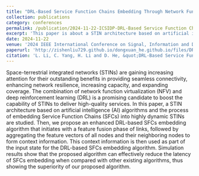 ```yaml
---
title: "DRL-Based Service Function Chains Embedding Through Network Function Virtualization in STINs"
collection: publications
category: conferences
permalink: /publication/2024-11-22-ICSIDP-DRL-Based Service Function Chains Embedding Through Network Function Virtualization in STINs-number-16
excerpt: 'This paper is about a STIN architecture based on artificial intelligence (AI) algorithms and the process of embedding Service Function Chains (SFCs) into highly dynamic STINs.'
date: 2024-11-22
venue: '2024 IEEE International Conference on Signal, Information and Data Processing (ICSIDP)'
paperurl: 'http://zishenliu729.github.io/dongxuan_he.github.io/files/DRL-Based_Service_Function_Chains_Embedding_Through_Network_Function_Virtualization_in_STINs.pdf'
citation: 'L. Li, C. Yang, H. Li and D. He, &quot;DRL-Based Service Function Chains Embedding Through Network Function Virtualization in STINs,&quot; in <i>Proc. 2024 IEEE International Conference on Signal, Information and Data Processing (ICSIDP)</i>, Zhuhai, China, 2024, pp. 1-5.'
---
```


Space-terrestrial integrated networks (STINs) are gaining increasing attention for their outstanding benefits in providing seamless connectivity, enhancing network resilience, increasing capacity, and expanding coverage. The combination of network function virtualization (NFV) and deep reinforcement learning (DRL) is a promising candidate to boost the capability of STINs to deliver high-quality services. In this paper, a STIN architecture based on artificial intelligence (AI) algorithms and the process of embedding Service Function Chains (SFCs) into highly dynamic STINs are studied. Then, we propose an enhanced DRL-based SFCs embedding algorithm that initiates with a feature fusion phase of links, followed by aggregating the feature vectors of all nodes and their neighboring nodes to form context information. This context information is then used as part of the input state for the DRL-based SFCs embedding algorithm. Simulation results show that the proposed algorithm can effectively reduce the latency of SFCs embedding when compared with other existing algorithms, thus showing the superiority of our proposed algorithm.